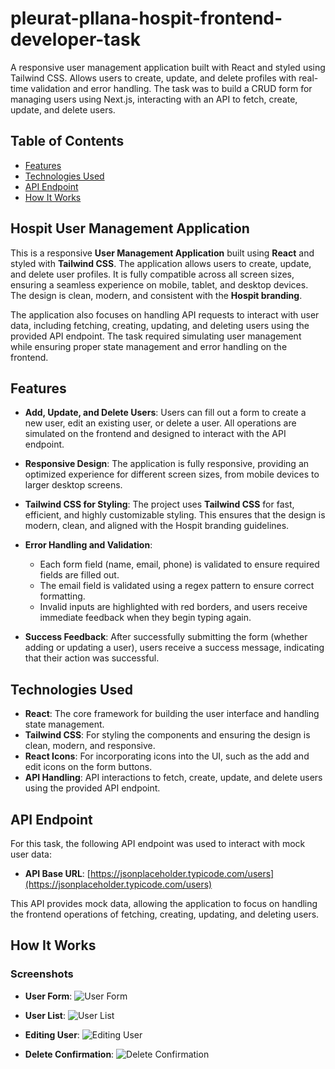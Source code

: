 # pleurat-pllana-hospit-frontend-developer-task
A responsive user management application built with React and styled using Tailwind CSS. Allows users to create, update, and delete profiles with real-time validation and error handling. The task was to build a CRUD form for managing users using Next.js, interacting with an API to fetch, create, update, and delete users.

## Table of Contents
- [Features](#features)
- [Technologies Used](#technologies-used)
- [API Endpoint](#api-endpoint)
- [How It Works](#how-it-works)

## Hospit User Management Application

This is a responsive **User Management Application** built using **React** and styled with **Tailwind CSS**. The application allows users to create, update, and delete user profiles. It is fully compatible across all screen sizes, ensuring a seamless experience on mobile, tablet, and desktop devices. The design is clean, modern, and consistent with the **Hospit branding**.

The application also focuses on handling API requests to interact with user data, including fetching, creating, updating, and deleting users using the provided API endpoint. The task required simulating user management while ensuring proper state management and error handling on the frontend.

## Features

- **Add, Update, and Delete Users**: Users can fill out a form to create a new user, edit an existing user, or delete a user. All operations are simulated on the frontend and designed to interact with the API endpoint.
  
- **Responsive Design**: The application is fully responsive, providing an optimized experience for different screen sizes, from mobile devices to larger desktop screens.

- **Tailwind CSS for Styling**: The project uses **Tailwind CSS** for fast, efficient, and highly customizable styling. This ensures that the design is modern, clean, and aligned with the Hospit branding guidelines.

- **Error Handling and Validation**:
  - Each form field (name, email, phone) is validated to ensure required fields are filled out.
  - The email field is validated using a regex pattern to ensure correct formatting.
  - Invalid inputs are highlighted with red borders, and users receive immediate feedback when they begin typing again.

- **Success Feedback**: After successfully submitting the form (whether adding or updating a user), users receive a success message, indicating that their action was successful.

## Technologies Used

- **React**: The core framework for building the user interface and handling state management.
- **Tailwind CSS**: For styling the components and ensuring the design is clean, modern, and responsive.
- **React Icons**: For incorporating icons into the UI, such as the add and edit icons on the form buttons.
- **API Handling**: API interactions to fetch, create, update, and delete users using the provided API endpoint.

## API Endpoint

For this task, the following API endpoint was used to interact with mock user data:

- **API Base URL**: [https://jsonplaceholder.typicode.com/users](https://jsonplaceholder.typicode.com/users)

This API provides mock data, allowing the application to focus on handling the frontend operations of fetching, creating, updating, and deleting users.

## How It Works

### Screenshots

- **User Form**:
  ![User Form](assets/screenshot1.png)

- **User List**:
  ![User List](assets/screenshot2.png)

- **Editing User**:
  ![Editing User](assets/screenshot3.png)

- **Delete Confirmation**:
  ![Delete Confirmation](assets/screenshot4.png)

